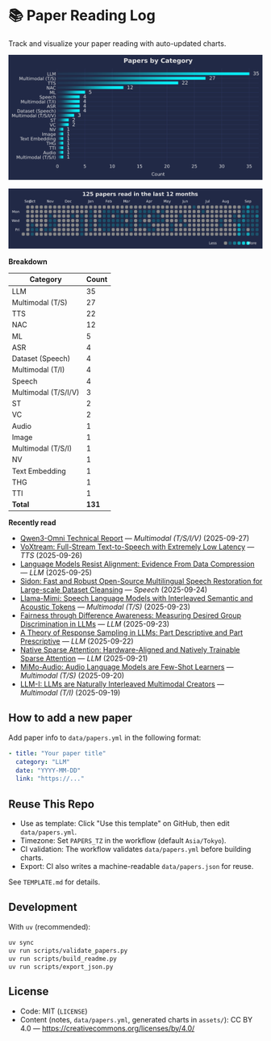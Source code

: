 # 📚 Paper Reading Log

Track and visualize your paper reading with auto-updated charts.

<!--CHART_START-->
![By category](assets/category_stylish.svg)

![Activity heatmap](assets/activity_heatmap.svg)


**Breakdown**

| Category | Count |
|---|---|
| LLM | 35 |
| Multimodal (T/S) | 27 |
| TTS | 22 |
| NAC | 12 |
| ML | 5 |
| ASR | 4 |
| Dataset (Speech) | 4 |
| Multimodal (T/I) | 4 |
| Speech | 4 |
| Multimodal (T/S/I/V) | 3 |
| ST | 2 |
| VC | 2 |
| Audio | 1 |
| Image | 1 |
| Multimodal (T/S/I) | 1 |
| NV | 1 |
| Text Embedding | 1 |
| THG | 1 |
| TTI | 1 |
| **Total** | **131** |

**Recently read**

- [Qwen3-Omni Technical Report](https://arxiv.org/abs/2509.17765) — *Multimodal (T/S/I/V)* (2025-09-27)
- [VoXtream: Full-Stream Text-to-Speech with Extremely Low Latency](https://www.arxiv.org/abs/2509.15969) — *TTS* (2025-09-26)
- [Language Models Resist Alignment: Evidence From Data Compression](https://aclanthology.org/2025.acl-long.1141.pdf) — *LLM* (2025-09-25)
- [Sidon: Fast and Robust Open-Source Multilingual Speech Restoration for Large-scale Dataset Cleansing](https://arxiv.org/abs/2509.17052) — *Speech* (2025-09-24)
- [Llama-Mimi: Speech Language Models with Interleaved Semantic and Acoustic Tokens](https://arxiv.org/abs/2509.14882) — *Multimodal (T/S)* (2025-09-23)
- [Fairness through Difference Awareness: Measuring Desired Group Discrimination in LLMs](https://aclanthology.org/2025.acl-long.341.pdf) — *LLM* (2025-09-23)
- [A Theory of Response Sampling in LLMs: Part Descriptive and Part Prescriptive](https://aclanthology.org/2025.acl-long.1454.pdf) — *LLM* (2025-09-22)
- [Native Sparse Attention: Hardware-Aligned and Natively Trainable Sparse Attention](https://aclanthology.org/2025.acl-long.1126.pdf) — *LLM* (2025-09-21)
- [MiMo-Audio: Audio Language Models are Few-Shot Learners](https://github.com/XiaomiMiMo/MiMo-Audio/blob/main/MiMo-Audio-Technical-Report.pdf) — *Multimodal (T/S)* (2025-09-20)
- [LLM-I: LLMs are Naturally Interleaved Multimodal Creators](https://arxiv.org/abs/2509.13642) — *Multimodal (T/I)* (2025-09-19)
<!--CHART_END-->

## How to add a new paper

Add paper info to `data/papers.yml` in the following format:

```yaml
- title: "Your paper title"
  category: "LLM"
  date: "YYYY-MM-DD"
  link: "https://..."
```

## Reuse This Repo

- Use as template: Click "Use this template" on GitHub, then edit `data/papers.yml`.
- Timezone: Set `PAPERS_TZ` in the workflow (default `Asia/Tokyo`).
- CI validation: The workflow validates `data/papers.yml` before building charts.
- Export: CI also writes a machine-readable `data/papers.json` for reuse.

See `TEMPLATE.md` for details.

## Development

With `uv` (recommended):

```
uv sync
uv run scripts/validate_papers.py
uv run scripts/build_readme.py
uv run scripts/export_json.py
```

## License

- Code: MIT (`LICENSE`)
- Content (notes, `data/papers.yml`, generated charts in `assets/`): CC BY 4.0 — https://creativecommons.org/licenses/by/4.0/
